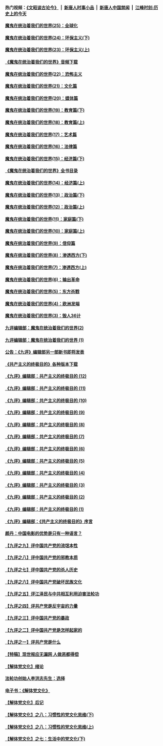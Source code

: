 #### 热门视频：[《文昭谈古论今》](https://github.com/gfw-breaker/wenzhao/blob/master/README.md?t=11070933) &nbsp;|&nbsp; [新唐人时事小品](https://github.com/gfw-breaker/ntdtv-comedy/blob/master/README.md?t=11070933) &nbsp;|&nbsp; [新唐人中国禁闻](https://github.com/gfw-breaker/ntdtv-news/blob/master/README.md?t=11070933) &nbsp;|&nbsp; [江峰时刻:历史上的今天](https://github.com/gfw-breaker/today-in-history/blob/master/README.md?t=11070933) 

#### [魔鬼在统治着我们的世界(25)：全球化](../pages/nsc422/n10788205.md?t=11070933) 

#### [魔鬼在统治着我们的世界(24)：环保主义(下)](../pages/nsc422/n10695307.md?t=11070933) 

#### [魔鬼在统治着我们的世界(23)：环保主义(上)](../pages/nsc422/n10688613.md?t=11070933) 

#### [《魔鬼在统治着我们的世界》音频下载](../pages/nsc422/n10635553.md?t=11070933) 

#### [魔鬼在统治着我们的世界(22)：恐怖主义](../pages/nsc422/n10614727.md?t=11070933) 

#### [魔鬼在统治着我们的世界(21)：文化篇](../pages/nsc422/n10597706.md?t=11070933) 

#### [魔鬼在统治着我们的世界(20)：媒体篇](../pages/nsc422/n10586579.md?t=11070933) 

#### [魔鬼在统治着我们的世界(19)：教育篇(下)](../pages/nsc422/n10564808.md?t=11070933) 

#### [魔鬼在统治着我们的世界(18)：教育篇(上)](../pages/nsc422/n10526970.md?t=11070933) 

#### [魔鬼在统治着我们的世界(17)：艺术篇](../pages/nsc422/n10499093.md?t=11070933) 

#### [魔鬼在统治着我们的世界(16)：法律篇](../pages/nsc422/n10485969.md?t=11070933) 

#### [魔鬼在统治着我们的世界(15)：经济篇(下)](../pages/nsc422/n10469975.md?t=11070933) 

#### [《魔鬼在统治着我们的世界》全书目录](../pages/nsc422/n10464261.md?t=11070933) 

#### [魔鬼在统治着我们的世界(14)：经济篇(上)](../pages/nsc422/n10457370.md?t=11070933) 

#### [魔鬼在统治着我们的世界(13)：政治篇(下)](../pages/nsc422/n10448270.md?t=11070933) 

#### [魔鬼在统治着我们的世界(12)：政治篇(上)](../pages/nsc422/n10444576.md?t=11070933) 

#### [魔鬼在统治着我们的世界(11)：家庭篇(下)](../pages/nsc422/n10440961.md?t=11070933) 

#### [魔鬼在统治着我们的世界(10)：家庭篇(上)](../pages/nsc422/n10435448.md?t=11070933) 

#### [魔鬼在统治着我们的世界(9)：信仰篇](../pages/nsc422/n10432159.md?t=11070933) 

#### [魔鬼在统治着我们的世界(8)：渗透西方(下)](../pages/nsc422/n10429603.md?t=11070933) 

#### [魔鬼在统治着我们的世界(7)：渗透西方(上)](../pages/nsc422/n10426013.md?t=11070933) 

#### [魔鬼在统治着我们的世界(6)：输出革命](../pages/nsc422/n10421536.md?t=11070933) 

#### [魔鬼在统治着我们的世界(5)：东方杀戮](../pages/nsc422/n10417707.md?t=11070933) 

#### [魔鬼在统治着我们的世界(4)：欧洲发端](../pages/nsc422/n10414890.md?t=11070933) 

#### [魔鬼在统治着我们的世界(3)：毁人36计](../pages/nsc422/n10411583.md?t=11070933) 

#### [九评编辑部：魔鬼在统治着我们的世界(2)](../pages/nsc422/n10410036.md?t=11070933) 

#### [九评编辑部：魔鬼在统治着我们的世界 (1)](../pages/nsc422/n10406825.md?t=11070933) 

#### [公告：《九评》编辑部另一部新书即将发表](../pages/nsc422/n10405104.md?t=11070933) 

#### [《共产主义的终极目的》各种版本下载](../pages/nsc422/n10022138.md?t=11070933) 

#### [《九评》编辑部：共产主义的终极目的 (12)](../pages/nsc422/n9933272.md?t=11070933) 

#### [《九评》编辑部：共产主义的终极目的 (11)](../pages/nsc422/n9924973.md?t=11070933) 

#### [《九评》编辑部：共产主义的终极目的 (10)](../pages/nsc422/n9920883.md?t=11070933) 

#### [《九评》编辑部：共产主义的终极目的 (9)](../pages/nsc422/n9916363.md?t=11070933) 

#### [《九评》编辑部：共产主义的终极目的 (8)](../pages/nsc422/n9912488.md?t=11070933) 

#### [《九评》编辑部：共产主义的终极目的 (7)](../pages/nsc422/n9901176.md?t=11070933) 

#### [《九评》编辑部：共产主义的终极目的 (6)](../pages/nsc422/n9899359.md?t=11070933) 

#### [《九评》编辑部：共产主义的终极目的 (5)](../pages/nsc422/n9893174.md?t=11070933) 

#### [《九评》编辑部：共产主义的终极目的 (4)](../pages/nsc422/n9891246.md?t=11070933) 

#### [《九评》编辑部：共产主义的终极目的 (3)](../pages/nsc422/n9879879.md?t=11070933) 

#### [《九评》编辑部：共产主义的终极目的 (2)](../pages/nsc422/n9876205.md?t=11070933) 

#### [《九评》编辑部：共产主义的终极目的 (1)](../pages/nsc422/n9865857.md?t=11070933) 

#### [《九评》编辑部：《共产主义的终极目的》序言](../pages/nsc422/n9862666.md?t=11070933) 

#### [颜丹：中国电影的优势是只有一种语言？](../pages/nsc422/n9583062.md?t=11070933) 

#### [【九评之九】评中国共产党的流氓本性](../pages/nsc422/n737542.md?t=11070933) 

#### [【九评之八】评中国共产党的邪教本质](../pages/nsc422/n735942.md?t=11070933) 

#### [【九评之七】评中国共产党的杀人历史](../pages/nsc422/n733806.md?t=11070933) 

#### [【九评之六】评中国共产党破坏民族文化](../pages/nsc422/n731667.md?t=11070933) 

#### [【九评之五】评江泽民与中共相互利用迫害法轮功](../pages/nsc422/n730058.md?t=11070933) 

#### [【九评之四】评共产党是反宇宙的力量](../pages/nsc422/n727814.md?t=11070933) 

#### [【九评之三】评中国共产党的暴政](../pages/nsc422/n725597.md?t=11070933) 

#### [【九评之二】评中国共产党是怎样起家的](../pages/nsc422/n723946.md?t=11070933) 

#### [【九评之一】评共产党是什么](../pages/nsc422/n722529.md?t=11070933) 

#### [【特稿】现世报应无漏网 人做恶都得偿](../pages/nsc422/n4215167.md?t=11070933) 

#### [【解体党文化】绪论](../pages/nsc422/n1449356.md?t=11070933) 

#### [法轮功创始人李洪志先生：选择](../pages/nsc422/n3580738.md?t=11070933) 

#### [电子书：《解体党文化》](../pages/nsc422/n1573484.md?t=11070933) 

#### [【解体党文化】后记](../pages/nsc422/n1531999.md?t=11070933) 

#### [【解体党文化】之八：习惯性的党文化思维(下)](../pages/nsc422/n1526477.md?t=11070933) 

#### [【解体党文化】之八：习惯性的党文化思维(上)](../pages/nsc422/n1520631.md?t=11070933) 

#### [【解体党文化】之七：生活中的党文化(下)](../pages/nsc422/n1513446.md?t=11070933) 

